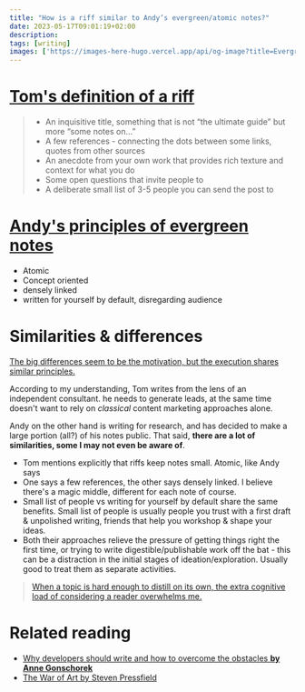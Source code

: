 ```yaml
---
title: "How is a riff similar to Andy’s evergreen/atomic notes?"
date: 2023-05-17T09:01:19+02:00
description: 
tags: [writing]
images: ['https://images-here-hugo.vercel.app/api/og-image?title=Evergreen%20Riffs']
---
```


# [Tom's definition of a riff](https://tomcritchlow.com/2023/02/10/riffs/)
> - An inquisitive title, something that is not “the ultimate guide” but more “some notes on…”
> - A few references - connecting the dots between some links, quotes from other sources
> - An anecdote from your own work that provides rich texture and context for what you do
> - Some open questions that invite people to
> - A deliberate small list of 3-5 people you can send the post to

# [Andy's principles of evergreen notes](https://notes.andymatuschak.org/z4SDCZQeRo4xFEQ8H4qrSqd68ucpgE6LU155C)
- Atomic
- Concept oriented
- densely linked
- written for yourself by default, disregarding audience

# Similarities & differences
[The big differences seem to be the motivation, but the execution shares similar principles.](/andy)

According to my understanding, Tom writes from the lens of an independent consultant. he needs to generate leads, at the same time doesn't want to rely on *classical* content marketing approaches alone.

Andy on the other hand is writing for research, and has decided to make a large portion (all?) of his notes public. That said, **there are a lot of similarities, some I may not even be aware of**.

- Tom mentions explicitly that riffs keep notes small. Atomic, like Andy says
- One says a few references, the other says densely linked. I believe there's a magic middle, different for each note of course.
- Small list of people vs writing for yourself by default share the same benefits. Small list of people is usually people you trust with a first draft & unpolished writing, friends that help you workshop & shape your ideas. 
- Both their approaches relieve the pressure of getting things right the first time, or trying to write digestible/publishable work off the bat - this can be a distraction in the initial stages of ideation/exploration. Usually good to treat them as separate activities.

> [When a topic is hard enough to distill on its own, the extra cognitive load of considering a reader overwhelms me.](https://notes.andymatuschak.org/z8AfCaQJdp852orumhXPxHb3r278FHA9xZN8J)


# Related reading
- [Why developers should write and how to overcome the obstacles **by Anne Gonschorek**](https://www.offerzen.com/blog/why-developers-write-overcome-obstacles)
- [The War of Art by Steven Pressfield](https://stevenpressfield.com/books/the-war-of-art/)